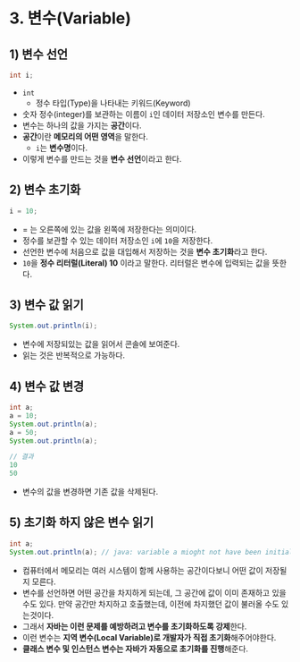 # 3. 변수(Variable)
## 1) 변수 선언
```java
int i;
```
- `int`
	- 정수 타입(Type)을 나타내는 키워드(Keyword)
- 숫자 정수(integer)를 보관하는 이름이 `i`인 데이터 저장소인 변수를 만든다.
- 변수는 하나의 값을 가지는 **공간**이다.
- **공간**이란 **메모리의 어떤 영역**을 말한다.
	- `i`는 **변수명**이다.
- 이렇게 변수를 만드는 것을 **변수 선언**이라고 한다.

## 2) 변수 초기화
```java
i = 10;
```
- = 는 오른쪽에 있는 값을 왼쪽에 저장한다는 의미이다.
- 정수를 보관할 수 있는 데이터 저장소인 `i`에 `10`을 저장한다.
- 선언한 변수에 처음으로 값을 대입해서 저장하는 것을 **변수 초기화**라고 한다.
- `10`을 **정수 리터럴(Literal) 10** 이라고 말한다. 리터럴은 변수에 입력되는 값을 뜻한다.

## 3) 변수 값 읽기
```java
System.out.println(i);
```
- 변수에 저장되있는 값을 읽어서 콘솔에 보여준다.
- 읽는 것은 반복적으로 가능하다.

## 4) 변수 값 변경
```java
int a;
a = 10;
System.out.println(a);
a = 50;
System.out.println(a);

// 결과
10
50
```
- 변수의 값을 변경하면 기존 값을 삭제된다.

## 5) 초기화 하지 않은 변수 읽기
```java
int a;
System.out.println(a); // java: variable a mioght not have been initialized
```
- 컴퓨터에서 메모리는 여러 시스템이 함께 사용하는 공간이다보니 어떤 값이 저장될지 모른다.
- 변수를 선언하면 어떤 공간을 차지하게 되는데, 그 공간에 값이 이미 존재하고 있을수도 있다. 만약 공간만 차지하고 호출했는데, 이전에 차지했던 값이 불러올 수도 있는것이다.
- 그래서 **자바는 이런 문제를 예방하려고 변수를 초기화하도록 강제**한다.
- 이런 변수는 **지역 변수(Local Variable)로 개발자가 직접 초기화**해주어야한다.
- **클래스 변수 및 인스턴스 변수는 자바가 자동으로 초기화를 진행**해준다.